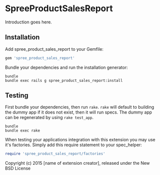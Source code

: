 SpreeProductSalesReport
=======================

Introduction goes here.

Installation
------------

Add spree_product_sales_report to your Gemfile:

```ruby
gem 'spree_product_sales_report'
```

Bundle your dependencies and run the installation generator:

```shell
bundle
bundle exec rails g spree_product_sales_report:install
```

Testing
-------

First bundle your dependencies, then run `rake`. `rake` will default to building the dummy app if it does not exist, then it will run specs. The dummy app can be regenerated by using `rake test_app`.

```shell
bundle
bundle exec rake
```

When testing your applications integration with this extension you may use it's factories.
Simply add this require statement to your spec_helper:

```ruby
require 'spree_product_sales_report/factories'
```

Copyright (c) 2015 [name of extension creator], released under the New BSD License
